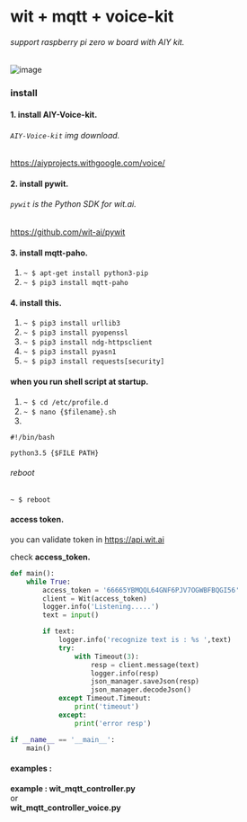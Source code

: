 # wit + mqtt + voice-kit
###### support raspberry pi zero w board with AIY kit.

![image](http://cdn.shopify.com/s/files/1/0176/3274/products/together-16_1024x1024_28d6a279-1133-4974-ba1a-03ea6e735a66_grande.jpg?v=1506698675)

### install
#### 1. install AIY-Voice-kit.
###### ```AIY-Voice-kit``` img download.
https://aiyprojects.withgoogle.com/voice/
#### 2. install pywit.
###### ```pywit``` is the Python SDK for wit.ai.
https://github.com/wit-ai/pywit

#### 3. install mqtt-paho.

1. ```~ $ apt-get install python3-pip```
2. ```~ $ pip3 install mqtt-paho```

#### 4. install this.
1. ```~ $ pip3 install urllib3```
2. ```~ $ pip3 install pyopenssl```
3. ```~ $ pip3 install ndg-httpsclient```
4. ```~ $ pip3 install pyasn1```
5. ```~ $ pip3 install requests[security]```

#### when you run shell script at startup.
1. ```~ $ cd /etc/profile.d```
2. ```~ $ nano {$filename}.sh```
3.
```
#!/bin/bash 

python3.5 {$FILE PATH}
 ```
###### reboot
```~ $ reboot```


#### access token.
you can validate token in https://api.wit.ai

check **access_token.**
```python
def main():
    while True:
        access_token = '66665YBMQQL64GNF6PJV7OGWBFBQGI56'
        client = Wit(access_token)
        logger.info('Listening.....')
        text = input()

        if text:
            logger.info('recognize text is : %s ',text)
            try:
                with Timeout(3):
                    resp = client.message(text)
                    logger.info(resp)
                    json_manager.saveJson(resp)
                    json_manager.decodeJson()
            except Timeout.Timeout:
                print('timeout')
            except:
                print('error resp')

if __name__ == '__main__':
    main()
```


#### examples :
**example : wit_mqtt_controller.py**  
or  
**wit_mqtt_controller_voice.py**


